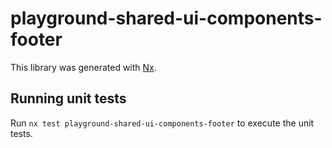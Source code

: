 # playground-shared-ui-components-footer

This library was generated with [Nx](https://nx.dev).

## Running unit tests

Run `nx test playground-shared-ui-components-footer` to execute the unit tests.
